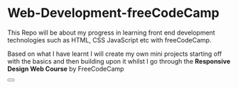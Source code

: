 # Web-Development-freeCodeCamp
This Repo will be about my progress in learning front end development technologies such as HTML, CSS JavaScript etc with freeCodeCamp. 

Based on what I have learnt I will create my own mini projects starting off with the basics and then building upon it whilst I go through the <strong>Responsive Design Web Course</strong> by FreeCodeCamp

<button><a href="learn HTML/index.html"></button>
